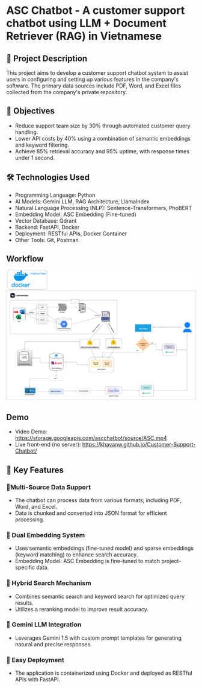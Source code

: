 ﻿# ASC Chatbot - A customer support chatbot using LLM + Document Retriever (RAG) in Vietnamese

## 📝 Project Description
This project aims to develop a customer support chatbot system to assist users in configuring and setting up various features in the company's software. The primary data sources include PDF, Word, and Excel files collected from the company's private repository.

## 🎯 Objectives
- Reduce support team size by 30% through automated customer query handling.
- Lower API costs by 40% using a combination of semantic embeddings and keyword filtering.
- Achieve 85% retrieval accuracy and 95% uptime, with response times under 1 second.

## 🛠 Technologies Used
- Programming Language: Python
- AI Models: Gemini LLM, RAG Architecture, LlamaIndex
- Natural Language Processing (NLP): Sentence-Transformers, PhoBERT
- Embedding Model: ASC Embedding (Fine-tuned)
- Vector Database: Qdrant
- Backend: FastAPI, Docker
- Deployment: RESTful APIs, Docker Container
- Other Tools: Git, Postman

## Workflow
![WorkFlow](Workflow/WorkFlow_Chatbot.png)

## Demo
- Video Demo: https://storage.googleapis.com/ascchatbot/source/ASC.mp4
- Live front-end (no server): https://khavanw.github.io/Customer-Support-Chatbot/ 

## 🚀 Key Features
### 🔹Multi-Source Data Support
- The chatbot can process data from various formats, including PDF, Word, and Excel.
- Data is chunked and converted into JSON format for efficient processing.
### 🔹 Dual Embedding System
- Uses semantic embeddings (fine-tuned model) and sparse embeddings (keyword matching) to enhance search accuracy.
- Embedding Model: ASC Embedding is fine-tuned to match project-specific data.
### 🔹 Hybrid Search Mechanism
- Combines semantic search and keyword search for optimized query results.
- Utilizes a reranking model to improve result accuracy.
### 🔹 Gemini LLM Integration
- Leverages Gemini 1.5 with custom prompt templates for generating natural and precise responses.
### 🔹 Easy Deployment
- The application is containerized using Docker and deployed as RESTful APIs with FastAPI.
